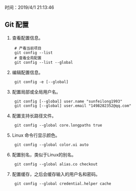 时间：2019/4/1 21:13:46  

## Git 配置    

1. 查看配置信息。
	
		# 产看当前项目
		git config --list
		# 查看全局配置
		git config --list --global

2. 编辑配置信息。

		git config -e [--global]

3. 配置局部或全局用户名。

		git config [--global] user.name "sunfeilong1993"
		git config [--global] user.email "1498282352@qq.com"

4. 配置支持长路径文件。  

		git config --global core.longpaths true

6. Linux 命令行显示颜色。 

		git config --global color.ui auto

7. 配置别名，类似于Linux的别名。

		git config --global alias.co checkout

7. 配置缓存，之后会缓存输入的用户名和密码。

		git config --global credential.helper cache